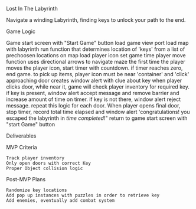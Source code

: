 Lost In The Labyrinth

Navigate a winding Labyrinth, finding keys to unlock your path to the end.


Game Logic

Game start screen with "Start Game" button
load game view port
load map with labyrinth
run function that determines location of 'keys' from a list of prechoosen locations on map
load player icon
set game time
player move function uses directional arrows to navigate maze
the first time the player moves the player icon, start timer with countdown.  if timer reaches zero, end game.
to pick up items, player icon must be near 'container' and 'click'
approaching door creates window alert with clue about key
when player clicks door, while near it, game will check player inventory for required key.  if key is present, window alert accept message and remove barrier and increase amount of time on timer.  if key is not there, window alert reject message.  repeat this logic for each door.
When player opens final door, stop timer, record total time elapsed and window alert 'congratulations!  you escaped the labyrinth in *time completed*!"
return to game start screen with "start Game" button

Deliverables

MVP Criteria

    Track player inventory
    Only open doors with correct Key
    Proper Object collision logic

Post-MVP Plans

    Randomize key locations
    Add pop up instances with puzzles in order to retrieve key
    Add enemies, eventually add combat system
    
